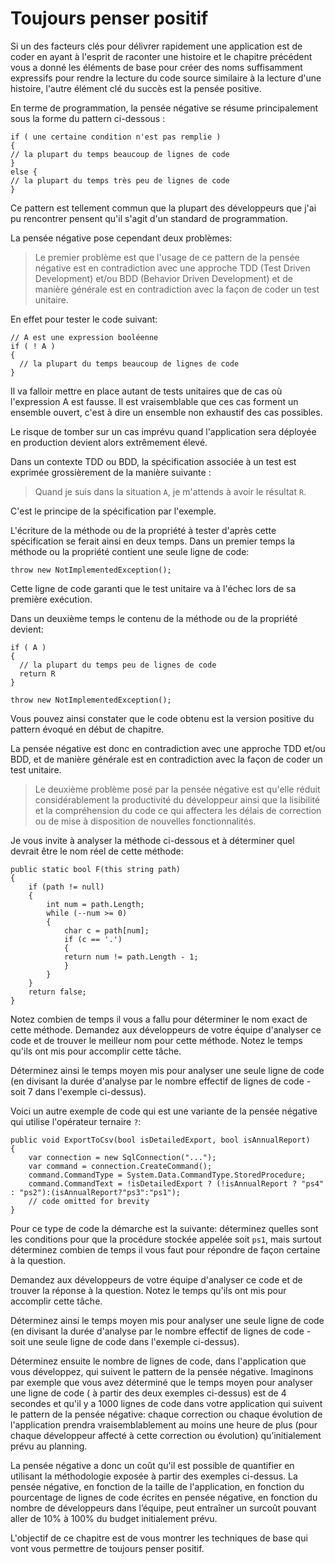 # Toujours penser positif

  Si un des facteurs clés pour délivrer rapidement une application est de coder en ayant à l'esprit de raconter une histoire et le chapitre précédent vous a donné les éléments de base pour créer des noms suffisamment expressifs pour rendre la lecture du code source similaire à la lecture d'une histoire, l'autre élément clé du succès est la pensée positive.
  
  En terme de programmation, la pensée négative se résume principalement sous la forme du pattern ci-dessous :
  
  ```Csharp
if ( une certaine condition n'est pas remplie )
{
  // la plupart du temps beaucoup de lignes de code
}
else {
  // la plupart du temps très peu de lignes de code
}
```

Ce pattern est tellement commun que la plupart des développeurs que j'ai pu rencontrer pensent qu'il s'agit d'un standard de programmation.

La pensée négative pose cependant deux problèmes:

>Le premier problème est que l'usage de ce pattern de la pensée négative est en contradiction avec une approche TDD (Test Driven Development) et/ou BDD (Behavior Driven Development) et de manière générale est en contradiction avec la façon de coder un test unitaire.

En effet pour tester le code suivant:

```Csharp
// A est une expression booléenne
if ( ! A )
{
  // la plupart du temps beaucoup de lignes de code
}

```

Il va falloir mettre en place autant de tests unitaires que de cas où l'expression A est fausse. Il est vraisemblable que ces cas forment un ensemble ouvert, c'est à dire un ensemble non exhaustif des cas possibles.

Le risque de tomber sur un cas imprévu quand l'application sera déployée en production devient alors extrêmement élevé.

Dans un contexte TDD ou BDD, la spécification associée à un test est exprimée grossièrement de la manière suivante : 

>Quand je suis dans la situation ```A```, je m'attends à avoir le résultat ```R```. 

C'est le principe de la spécification par l'exemple. 

L'écriture de la méthode ou de la propriété à tester d'après cette spécification se ferait ainsi en deux temps. Dans un premier temps la méthode ou la propriété contient une seule ligne de code:

```Csharp
throw new NotImplementedException();
```

Cette ligne de code garanti que le test unitaire va à l'échec lors de sa première exécution.

Dans un deuxième temps le contenu de la méthode ou de la propriété devient:

```Csharp
if ( A )
{
  // la plupart du temps peu de lignes de code
  return R
}

throw new NotImplementedException();
```

Vous pouvez ainsi constater que le code obtenu est la version positive du pattern évoqué en début de chapitre.

La pensée négative est donc en contradiction avec une approche TDD et/ou BDD, et de manière générale est en contradiction avec la façon de coder un test unitaire. 

>Le deuxième problème posé par la pensée négative est qu'elle réduit considérablement la productivité du développeur ainsi que la lisibilité et la compréhension du code ce qui affectera les délais de correction ou de mise à disposition de nouvelles fonctionnalités.

Je vous invite à analyser la méthode ci-dessous et à déterminer quel devrait être le nom réel de cette méthode:

```Csharp
public static bool F(this string path)
{
    if (path != null)
    {
        int num = path.Length;
        while (--num >= 0)
        {
            char c = path[num];
            if (c == '.')
            {
            return num != path.Length - 1;
            }
        }
    }
    return false;
}
```

Notez combien de temps il vous a fallu pour déterminer le nom exact de cette méthode.
Demandez aux développeurs de votre équipe d'analyser ce code et de trouver le meilleur nom pour cette méthode.
Notez le temps qu'ils ont mis pour accomplir cette tâche.

Déterminez ainsi le temps moyen mis pour analyser une seule ligne de code (en divisant la durée d'analyse par le nombre effectif de lignes de code - soit 7 dans l'exemple ci-dessus).



Voici un autre exemple de code qui est une variante de la pensée négative qui utilise l'opérateur ternaire ```?```:
```Csharp
public void ExportToCsv(bool isDetailedExport, bool isAnnualReport)
{
    var connection = new SqlConnection("...");
    var command = connection.CreateCommand();
    command.CommandType = System.Data.CommandType.StoredProcedure;
    command.CommandText = !isDetailedExport ? (!isAnnualReport ? "ps4" : "ps2"):(isAnnualReport?"ps3":"ps1");
    // code omitted for brevity
}
```

Pour ce type de code la démarche est la suivante: déterminez quelles sont les conditions pour que la procédure stockée appelée soit ```ps1```, mais surtout déterminez combien de temps il vous faut pour répondre de façon certaine à la question.

Demandez aux développeurs de votre équipe d'analyser ce code et de trouver la réponse à la question.
Notez le temps qu'ils ont mis pour accomplir cette tâche.

Déterminez ainsi le temps moyen mis pour analyser une seule ligne de code (en divisant la durée d'analyse par le nombre effectif de lignes de code - soit une seule ligne de code dans l'exemple ci-dessus).

Déterminez ensuite le nombre de lignes de code, dans l'application que vous développez, qui suivent le pattern de la pensée négative.
Imaginons par exemple que vous avez déterminé que le temps moyen pour analyser une ligne de code ( à partir des deux exemples ci-dessus) est de 4 secondes et qu'il y a 1000 lignes de code dans votre application qui suivent le pattern de la pensée négative:
chaque correction ou chaque évolution de l'application prendra vraisemblablement au moins une heure de plus (pour chaque développeur affecté à cette correction ou évolution) qu’initialement prévu au planning.

La pensée négative a donc un coût qu'il est possible de quantifier en utilisant la méthodologie exposée à partir des exemples ci-dessus.
La pensée négative, en fonction de la taille de l'application, en fonction du pourcentage de lignes de code écrites en pensée négative, en fonction du nombre de développeurs dans l’équipe, peut entraîner un surcoût pouvant aller de 10% à 100% du budget initialement prévu.

L'objectif de ce chapitre est de vous montrer les techniques de base qui vont vous permettre de toujours penser positif. 